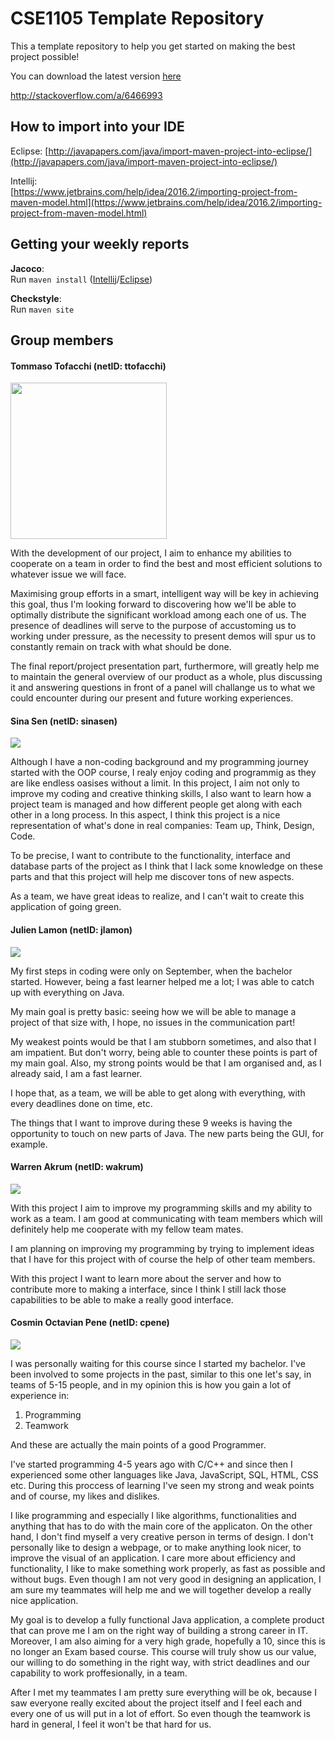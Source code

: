 # CSE1105 Template Repository

This a template repository to help you get started on making the best project possible!

You can download the latest version [here](https://github.com/SERG-Delft/TI1216/releases)

http://stackoverflow.com/a/6466993

## How to import into your IDE

Eclipse:
[http://javapapers.com/java/import-maven-project-into-eclipse/](http://javapapers.com/java/import-maven-project-into-eclipse/)

Intellij:  
[https://www.jetbrains.com/help/idea/2016.2/importing-project-from-maven-model.html](https://www.jetbrains.com/help/idea/2016.2/importing-project-from-maven-model.html)

## Getting your weekly reports

**Jacoco**:  
Run `maven install` ([Intellij](https://www.jetbrains.com/help/idea/2016.3/getting-started-with-maven.html#execute_maven_goal)/[Eclipse](http://imgur.com/a/6q7pV))

**Checkstyle**:  
Run `maven site`

## Group members

#### Tommaso Tofacchi (netID: ttofacchi)

<img src="/images/tommaso.jpeg" height="250">

With the development of our project, I aim to enhance my abilities to cooperate on a team in order to find the best and most efficient solutions to whatever issue we will face.

Maximising group efforts in a smart, intelligent way will be key in achieving this goal, thus I'm looking forward to discovering how we'll be able to optimally distribute the significant workload among each one of us. The presence of deadlines will serve to the purpose of accustoming us to working under pressure, as the necessity to present demos will spur us to constantly remain on track with what should be done.

The final report/project presentation part, furthermore, will greatly help me to maintain the general overview of our product as a whole, plus discussing it and answering questions in front of a panel will challange us to what we could encounter during our present and future working experiences.

#### Sina Sen (netID: sinasen)
<img src="/images/sina.jpg">

Although I have a non-coding background and my programming journey started with the OOP course, I realy enjoy coding and programmig as they are like endless oasises without a limit. In this project, I aim not only to improve my coding and creative thinking skills, I also want to learn how a project team is managed and how different people get along with each other in a long process. In this aspect, I think this project is a nice representation of what's done in real companies: Team up, Think, Design, Code.

To be precise, I want to contribute to the functionality, interface and database parts of the project as I think that I lack some knowledge on these parts and that this project will help me discover tons of new aspects. 

As a team, we have great ideas to realize, and I can't wait to create this application of going green.

#### Julien Lamon (netID: jlamon)
<img src="/images/julien.jpg">

My first steps in coding were only on September, when the bachelor started. However, being a fast learner helped me a lot; I was able to catch up with everything on Java. 

My main goal is pretty basic: seeing how we will be able to manage a project of that size with, I hope, no issues in the communication part! 

My weakest points would be that I am stubborn sometimes, and also that I am impatient. But don't worry, being able to counter these points is part of my main goal.
Also, my strong points would be that I am organised and, as I already said, I am a fast learner.

I hope that, as a team, we will be able to get along with everything, with every deadlines done on time, etc.

The things that I want to improve during these 9 weeks is having the opportunity to touch on new parts of Java. The new parts being the GUI, for example.

#### Warren Akrum (netID: wakrum)
<img src="/images/Warren.jpg">

With this project I aim to improve my programming skills and my ability to work as a team. I am good at communicating with team members which will definitely help me cooperate with my fellow team mates.

I am planning on improving my programming by trying to implement ideas that I have for this project with of course the help of other team members. 

With this project I want to learn more about the server and how to contribute more to making a interface, since I think I still lack those capabilities to be able to make a really good interface.

#### Cosmin Octavian Pene (netID: cpene)
<img src="/images/octavian.jpg">

I was personally waiting for this course since I started my bachelor. I've been involved to some projects in the past, similar to this one let's say, in teams of 5-15 people, and in my opinion this is how you gain a lot of experience in:
1. Programming
2. Teamwork

And these are actually the main points of a good Programmer.

I've started programming 4-5 years ago with C/C++ and since then I experienced some other languages like Java, JavaScript, SQL, HTML, CSS etc. During this proccess of learning I've seen my strong and weak points and of course, my likes and dislikes.

I like programming and especially I like algorithms, functionalities and anything that has to do with the main core of the applicaton. On the other hand, I don't find myself a very creative person in terms of design. I don't personally like to design a webpage, or to make anything look nicer, to improve the visual of an application. I care more about efficiency and functionality, I like to make something work properly, as fast as possible and without bugs. Even though I am not very good in designing an application, I am sure my teammates will help me and we will together develop a really nice application.

My goal is to develop a fully functional Java application, a complete product that can prove me I am on the right way of building a strong career in IT. Moreover, I am also aiming for a very high grade, hopefully a 10, since this is no longer an Exam based course. This course will truly show us our value, our willing to do something in the right way, with strict deadlines and our capability to work proffesionally, in a team.

After I met my teammates I am pretty sure everything will be ok, because I saw everyone really excited about the project itself and I feel each and every one of us will put in a lot of effort. So even though the teamwork is hard in general, I feel it won't be that hard for us.
